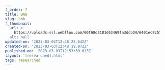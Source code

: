 ```yaml
---
f_order: 7
title: BNB
slug: bnb
f_thumbnail:
  url: >-
    https://uploads-ssl.webflow.com/60f68d3181d63469fa3ddb34/6401ec8c57fbcb22244ff5bc_icon-bnb.svg
  alt: null
updated-on: '2023-03-03T12:48:28.542Z'
created-on: '2023-03-03T12:48:19.972Z'
published-on: '2023-03-03T12:53:39.013Z'
layout: '[researched].html'
tags: researched
---
```



